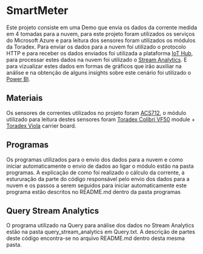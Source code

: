 
# SmartMeter

Este projeto consiste em uma Demo que envia os dados da corrente medida em 4 tomadas para a nuvem, para este projeto foram utilizados os serviços do Microsoft Azure e para leitura dos sensores foram utilizados os módulos da Toradex.
Para enviar os dados para a nuvem foi utilizado o protocolo HTTP e para receber os dados enviados foi utilizada a plataforma [IoT Hub](https://azure.microsoft.com/pt-br/services/iot-hub/), para processar estes dados na nuvem foi utilizado o [Stream Analytics](https://azure.microsoft.com/pt-pt/services/stream-analytics/).  E para vizualizar estes dados em formas de gráficos que irão auxiliar na análise e na obtenção de alguns insights sobre este cenário foi utilizado o [Power BI](https://powerbi.microsoft.com/pt-br/).

## Materiais

Os sensores de correntes utilizados no projeto foram [ACS712](http://img.filipeflop.com/files/download/Datasheet_ACS712.pdf), o módulo utilizado para leitura destes sensores foram [Toradex Colibri VF50](http://developer.toradex.com/products/colibri-vf50)  module + [Toradex Viola](http://developer.toradex.com/products/viola-carrier-board) carrier board.
 
 
## Programas

Os programas utilizados para o envio dos dados para a nuvem e como iniciar automaticamente o envio de dados ao ligar o módulo estão na pasta programas.
A explicação de como foi realizado o cálculo da corrente, a estururação da parte do código responsável pelo envio dos dados para a nuvem e os passos a serem seguidos para iniciar automaticamente este programa estão descritos no README.md dentro da pasta programas

## Query Stream Analytics

O programa utilizado na Query para análise dos dados no Stream Analytics estão na pasta query_stream_analytics em Query.txt. A descrição de partes deste código encontra-se no arquivo README.md dentro desta mesma pasta. 
